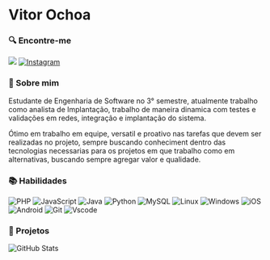 # Vitor Ochoa

### &#x1F50D; Encontre-me
[![](https://img.shields.io/badge/LinkedIn-0077B5?style=for-the-badge&logo=linkedin&logoColor=white)](https://www.linkedin.com/in/vitorochoa/) [![Instagram](https://img.shields.io/badge/-Instagram-%23E4405F?style=for-the-badge&logo=instagram&logoColor=white)](https://www.instagram.com/Vitu_ochoa/)


### &#128100; Sobre mim
 Estudante de Engenharia de Software no 3° semestre, atualmente trabalho como analista de Implantação, trabalho de maneira dinamica com testes e validações em redes, integração e implantação do sistema.

 Ótimo em trabalho em equipe, versatil e proativo nas tarefas que devem ser realizadas no projeto, sempre buscando conheciment dentro das tecnologias necessarias para os projetos em que trabalho como em alternativas, buscando sempre agregar valor e qualidade.

### &#128218; Habilidades

![PHP](https://img.shields.io/badge/PHP-777BB4?style=for-the-badge&logo=php&logoColor=white) 
![JavaScript](https://img.shields.io/badge/JavaScript-F7DF1E?style=for-the-badge&logo=javascript&logoColor=black) 
![Java](https://img.shields.io/badge/java-%23ED8B00.svg?style=for-the-badge&logo=openjdk&logoColor=white) 
![Python](https://img.shields.io/badge/python-3670A0?style=for-the-badge&logo=python&logoColor=ffdd54) 
![MySQL](https://img.shields.io/badge/MySQL-00000F?style=for-the-badge&logo=mysql&logoColor=white)
![Linux](https://img.shields.io/badge/Linux-000?style=for-the-badge&logo=linux&logoColor=FCC624)
![Windows](https://img.shields.io/badge/Windows-000?style=for-the-badge&logo=windows&logoColor=2CA5E0)
![iOS](https://img.shields.io/badge/iOS-000000?style=for-the-badge&logo=ios&logoColor=white)
![Android](https://img.shields.io/badge/Android-3DDC84?style=for-the-badge&logo=android&logoColor=white)
![Git](https://img.shields.io/badge/GIT-E44C30?style=for-the-badge&logo=git&logoColor=white)
![Vscode](https://img.shields.io/badge/Vscode-007ACC?style=for-the-badge&logo=visual-studio-code&logoColor=white)

### &#x1F4CC;  Projetos

![GitHub Stats](https://github-readme-stats.vercel.app/api?username=VitorOchoa&theme=transparent&bg_color=000&border_color=30A3DC&show_icons=true&icon_color=30A3DC&title_color=E94D5F&text_color=FFF)